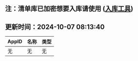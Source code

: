 ## 注：清单库已加密想要入库请使用 ([入库工具](https://github.com/BlankTMing/ManifestAutoUpdate/releases))

## 更新时间：2024-10-07 08:13:40
| AppID | 名称 | 类型  |
| :-------------------- | :----------------------------- | :----------- |
| 无 | 无 | 无 |
